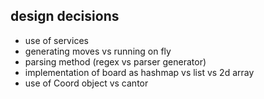 design decisions
----------------

- use of services
- generating moves vs running on fly
- parsing method (regex vs parser generator)
- implementation of board as hashmap vs list vs 2d array
- use of Coord object vs cantor
